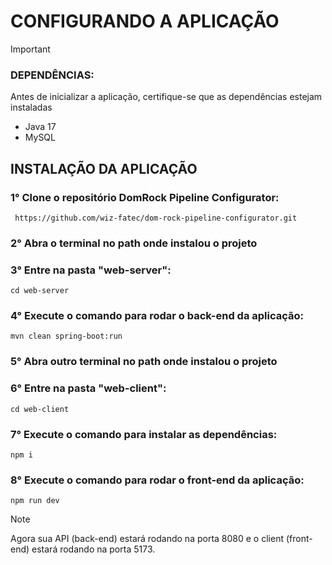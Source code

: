 # CONFIGURANDO A APLICAÇÃO
> [!IMPORTANT]
> ### DEPENDÊNCIAS:
> Antes de inicializar a aplicação, certifique-se que as dependências estejam instaladas
> - Java 17
> - MySQL

## INSTALAÇÃO DA APLICAÇÃO
### 1° Clone o repositório DomRock Pipeline Configurator:<br>
` https://github.com/wiz-fatec/dom-rock-pipeline-configurator.git`
  
### 2° Abra o terminal no path onde instalou o projeto<br>

### 3° Entre na pasta "web-server":<br>
`cd web-server`

### 4° Execute o comando para rodar o back-end da aplicação:<br>
`mvn clean spring-boot:run`

### 5° Abra outro terminal no path onde instalou o projeto<br>

### 6° Entre na pasta "web-client":<br>
`cd web-client`

### 7° Execute o comando para instalar as dependências:<br>
`npm i`

### 8° Execute o comando para rodar o front-end da aplicação:<br>
`npm run dev`

>[!NOTE]
> Agora sua API (back-end) estará rodando na porta 8080 e o client (front-end) estará rodando na porta 5173.
  
